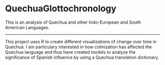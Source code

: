 # QuechuaGlottochronology
This is an analysis of Quechua and other Indo-European and South American Languages.

------------------------------------------------------------------------------

This project uses R to create different visualizations of change over time in Quechua. I am particulary interested in how colinization has affected the Quechua language and thus have created models to analyze the significance of Spanish influence by using a Quechua translation dictionary.



